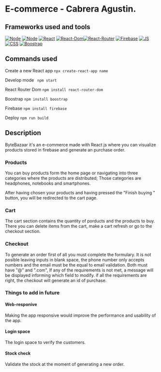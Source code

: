 # E-commerce - Cabrera Agustin.

## Frameworks used and tools

[![Node](https://img.shields.io/badge/node-%2014.17.0-success)](https://reactjs.org/blog/2020/10/20/react-v17.html) [![Node](https://img.shields.io/badge/npm-%206.14.13-success)](https://reactjs.org/blog/2020/10/20/react-v17.html) [![React](https://img.shields.io/badge/react-%2017.0.2-success)](https://reactjs.org/blog/2020/10/20/react-v17.html) [![React-Dom](https://img.shields.io/badge/react--dom-%5E17.0.2-success)](https://reactjs.org/docs/react-dom.html)[![React-Router](https://img.shields.io/badge/react--router--dom-%5E6.0.2-success)](https://www.w3schools.com/react/react_router.asp) [![Firebase](https://img.shields.io/badge/firebase-%5E8.9.1-success)](https://firebase.google.com/)
[![JS](https://img.shields.io/badge/JavaScript-ES2015-success)](https://developer.mozilla.org/en-US/docs/Web/JavaScript) [![CSS](https://img.shields.io/badge/CSS-success)](https://developer.mozilla.org/en-US/docs/Web/CSS) [![Boostrap](https://img.shields.io/badge/Boostrap-success)](https://getbootstrap.com/) 

## Commands used

Create a new React app
`npx create-react-app name`

Develop mode
` npm start`

React Router Dom
`npm install react-router-dom`

Boostrap
`npm install boostrap`

Firebase
`npm install firebase`

Deploy
`npm run build`

## Description

ByteBazaar it's an e-commerce made with React js where you can visualize products  stored in firebase and generate an purchase order.

### Products 
You can buy products form the home page or navigating into three categories where the products are distributed; Those categories are headphones, notebooks and smartphones.

After having chosen your products and having pressed the "Finish buying " button, you will be redirected to the cart page.

### Cart
The cart section contains the quantity of porducts and the products to buy. There you can delete items from the cart, make a cart refresh or go to the checkout section.

### Checkout
To generate an order first of all you must complete the formulary. It is not posible leaving inputs in blank space, the phone number only accepts numbers and the email must be the equal to email validation. Both must have "@" and ".com", If any of the requirements is not met, a message will be displayed informing which field to modify. if all the requirements are right, the checkout will generate an id of purchase.

### Things to add in future
#### Web-responive
 Making the app responsive would improve the performance and usability of the app.
#### Login space
The login space to verify the customers.
#### Stock check
Validate the stock at the moment of generating a new order.





